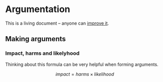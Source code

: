 # Argumentation
This is a living document – anyone can [improve it](https://github.com/d3bate/d3bate/tree/master/docs).
## Making arguments
### Impact, harms and likelyhood
Thinking about this formula can be very helpful when forming arguments.

$$
impact = harms \times likelihood
$$
